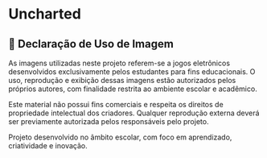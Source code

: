 # Uncharted
## 📄 Declaração de Uso de Imagem

As imagens utilizadas neste projeto referem-se a jogos eletrônicos desenvolvidos exclusivamente pelos estudantes para fins educacionais. O uso, reprodução e exibição dessas imagens estão autorizados pelos próprios autores, com finalidade restrita ao ambiente escolar e acadêmico.

Este material não possui fins comerciais e respeita os direitos de propriedade intelectual dos criadores. Qualquer reprodução externa deverá ser previamente autorizada pelos responsáveis pelo projeto.

Projeto desenvolvido no âmbito escolar, com foco em aprendizado, criatividade e inovação.
